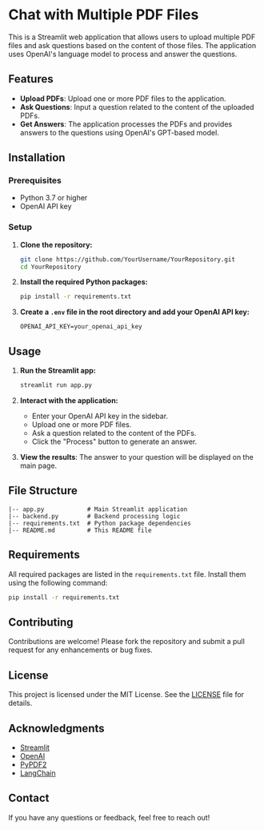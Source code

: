 # Chat with Multiple PDF Files

This is a Streamlit web application that allows users to upload multiple PDF files and ask questions based on the content of those files. The application uses OpenAI's language model to process and answer the questions.

## Features

- **Upload PDFs**: Upload one or more PDF files to the application.
- **Ask Questions**: Input a question related to the content of the uploaded PDFs.
- **Get Answers**: The application processes the PDFs and provides answers to the questions using OpenAI's GPT-based model.

## Installation

### Prerequisites

- Python 3.7 or higher
- OpenAI API key

### Setup

1. **Clone the repository:**
   ```bash
   git clone https://github.com/YourUsername/YourRepository.git
   cd YourRepository
   ```

2. **Install the required Python packages:**
   ```bash
   pip install -r requirements.txt
   ```

3. **Create a `.env` file in the root directory and add your OpenAI API key:**
   ```env
   OPENAI_API_KEY=your_openai_api_key
   ```

## Usage

1. **Run the Streamlit app:**
   ```bash
   streamlit run app.py
   ```

2. **Interact with the application:**

   - Enter your OpenAI API key in the sidebar.
   - Upload one or more PDF files.
   - Ask a question related to the content of the PDFs.
   - Click the "Process" button to generate an answer.

3. **View the results**: The answer to your question will be displayed on the main page.

## File Structure

```
|-- app.py            # Main Streamlit application
|-- backend.py        # Backend processing logic
|-- requirements.txt  # Python package dependencies
|-- README.md         # This README file
```

## Requirements

All required packages are listed in the `requirements.txt` file. Install them using the following command:

```bash
pip install -r requirements.txt
```

## Contributing

Contributions are welcome! Please fork the repository and submit a pull request for any enhancements or bug fixes.

## License

This project is licensed under the MIT License. See the [LICENSE](LICENSE) file for details.

## Acknowledgments

- [Streamlit](https://www.streamlit.io/)
- [OpenAI](https://www.openai.com/)
- [PyPDF2](https://pypi.org/project/PyPDF2/)
- [LangChain](https://langchain.com/)

## Contact

If you have any questions or feedback, feel free to reach out!